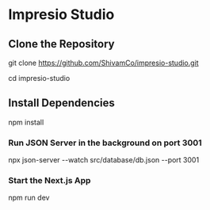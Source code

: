 
# Impresio Studio
## Clone the Repository

git clone https://github.com/ShivamCo/impresio-studio.git

cd impresio-studio

## Install Dependencies

npm install

### Run JSON Server in the background on port 3001
npx json-server --watch src/database/db.json --port 3001

### Start the Next.js App
npm run dev

